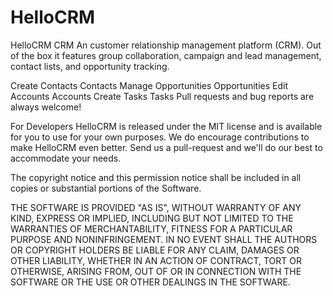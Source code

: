 # HelloCRM
HelloCRM CRM
An customer relationship management platform (CRM).
Out of the box it features group collaboration, campaign and lead management, contact lists, and opportunity tracking.

Create Contacts
Contacts	Manage Opportunities
Opportunities	Edit Accounts
Accounts	Create Tasks
Tasks
Pull requests and bug reports are always welcome!

For Developers
HelloCRM is released under the MIT license and is available for you to use for your own purposes. We do encourage contributions to make HelloCRM even better. Send us a pull-request and we'll do our best to accommodate your needs.

The copyright notice and this permission notice shall be included in all copies or substantial portions of the Software.

THE SOFTWARE IS PROVIDED "AS IS", WITHOUT WARRANTY OF ANY KIND, EXPRESS OR IMPLIED, INCLUDING BUT NOT LIMITED TO THE WARRANTIES OF MERCHANTABILITY, FITNESS FOR A PARTICULAR PURPOSE AND NONINFRINGEMENT. IN NO EVENT SHALL THE AUTHORS OR COPYRIGHT HOLDERS BE LIABLE FOR ANY CLAIM, DAMAGES OR OTHER LIABILITY, WHETHER IN AN ACTION OF CONTRACT, TORT OR OTHERWISE, ARISING FROM, OUT OF OR IN CONNECTION WITH THE SOFTWARE OR THE USE OR OTHER DEALINGS IN THE SOFTWARE.
